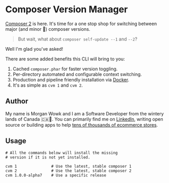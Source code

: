 # Composer Version Manager

[Composer 2](https://getcomposer.org/upgrade/UPGRADE-2.0.md) is here. It's time for a one stop shop for switching between major (and minor 
👶) composer versions.

> But wait, what about `composer self-update --1` and `--2`?

Well I'm glad you've asked!

There are some added benefits this CLI will bring to you:

1. Cached `composer.phar` for faster version toggling.
1. Per-directory automated and configurable context switching.
1. Production and pipeline friendly installation via [Docker](https://hub.docker.com/).
1. It's as simple as `cvm 1` and `cvm 2`.

## Author

My name is Morgan Wowk and I am a Software Developer from the wintery lands of Canada 🇨🇦🍁. You can primarily find me on [LinkedIn](https://www.linkedin.com/in/morganwowk/), writing open source or building apps to help [tens of thousands of ecommerce stores](https://boldcommerce.com/).

## Usage

```
# All the commands below will install the missing
# version if it is not yet installed.

cvm 1               # Use the latest, stable composer 1
cvm 2               # Use the latest, stable composer 2
cvm 1.0.0-alpha7    # Use a specific release
```

